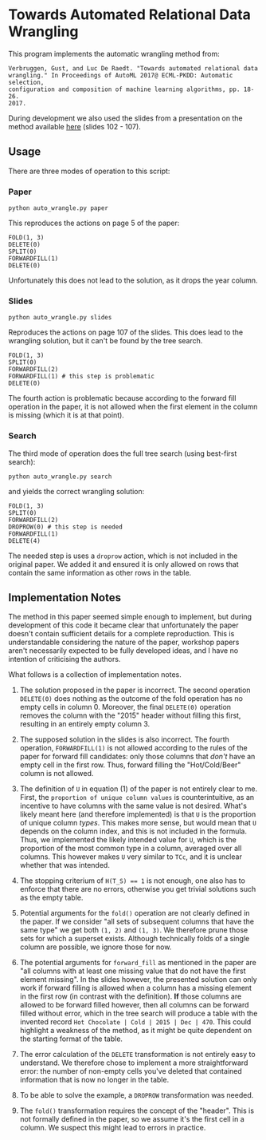 # Towards Automated Relational Data Wrangling

This program implements the automatic wrangling method from:

    Verbruggen, Gust, and Luc De Raedt. "Towards automated relational data 
    wrangling." In Proceedings of AutoML 2017@ ECML-PKDD: Automatic selection, 
    configuration and composition of machine learning algorithms, pp. 18-26. 
    2017.

During development we also used the slides from a presentation on the method 
available [here](http://ds-o.org/images/FAIM_papers/synthStockholm.pdf) 
(slides 102 - 107).

## Usage

There are three modes of operation to this script:

### Paper

```
python auto_wrangle.py paper
```

This reproduces the actions on page 5 of the paper:

```
FOLD(1, 3)
DELETE(0)
SPLIT(0)
FORWARDFILL(1)
DELETE(0)
```

Unfortunately this does not lead to the solution, as it drops the year column.

### Slides

```
python auto_wrangle.py slides
```

Reproduces the actions on page 107 of the slides. This does lead to the 
wrangling solution, but it can't be found by the tree search.

```
FOLD(1, 3)
SPLIT(0)
FORWARDFILL(2)
FORWARDFILL(1) # this step is problematic
DELETE(0)
```

The fourth action is problematic because according to the forward fill 
operation in the paper, it is not allowed when the first element in the column 
is missing (which it is at that point).

### Search

The third mode of operation does the full tree search (using best-first 
search):

```
python auto_wrangle.py search
```

and yields the correct wrangling solution:

```
FOLD(1, 3)
SPLIT(0)
FORWARDFILL(2)
DROPROW(0) # this step is needed
FORWARDFILL(1)
DELETE(4)
```

The needed step is uses a ``droprow`` action, which is not included in the 
original paper. We added it and ensured it is only allowed on rows that 
contain the same information as other rows in the table.

## Implementation Notes

The method in this paper seemed simple enough to implement, but during 
development of this code it became clear that unfortunately the paper doesn't 
contain sufficient details for a complete reproduction. This is understandable 
considering the nature of the paper, workshop papers aren't necessarily 
expected to be fully developed ideas, and I have no intention of criticising 
the authors.

What follows is a collection of implementation notes.

1. The solution proposed in the paper is incorrect. The second operation 
   ``DELETE(0)`` does nothing as the outcome of the fold operation has no 
   empty cells in column 0. Moreover, the final ``DELETE(0)`` operation 
   removes the column with the "2015" header without filling this first, 
   resulting in an entirely empty column 3.

2. The supposed solution in the slides is also incorrect. The fourth 
   operation, ``FORWARDFILL(1)`` is not allowed according to the rules of the 
   paper for forward fill candidates: only those columns that *don't* have an 
   empty cell in the first row. Thus, forward filling the "Hot/Cold/Beer" 
   column is not allowed.

3. The definition of ``U`` in equation (1) of the paper is not entirely clear 
   to me.  First, the ``proportion of unique column values`` is 
   counterintuitive, as an incentive to have columns with the same value is 
   not desired.  What's likely meant here (and therefore implemented) is that 
   ``U`` is the proportion of unique column *types*. This makes more sense, 
   but would mean that ``U`` depends on the column index, and this is not 
   included in the formula. Thus, we implemented the likely intended value for 
   ``U``, which is the proportion of the most common type in a column, 
   averaged over all columns. This however makes ``U`` very similar to 
   ``TCc``, and it is unclear whether that was intended.

4. The stopping criterium of ``H(T_S) == 1`` is not enough, one also has to 
   enforce that there are no errors, otherwise you get trivial solutions such 
   as the empty table.

5. Potential arguments for the ``fold()`` operation are not clearly defined in 
   the paper.  If we consider "all sets of subsequent columns that have the 
   same type" we get both ``(1, 2)`` and ``(1, 3)``. We therefore prune those 
   sets for which a superset exists. Although technically folds of a single 
   column are possible, we ignore those for now.

6. The potential arguments for ``forward_fill`` as mentioned in the paper are 
   "all columns with at least one missing value that do not have the first 
   element missing". In the slides however, the presented solution can only 
   work if forward filling is allowed when a column has a missing element in 
   the first row (in contrast with the definition). **If** those columns are 
   allowed to be forward filled however, then all columns can be forward 
   filled without error, which in the tree search will produce a table with 
   the invented record ``Hot Chocolate | Cold | 2015 | Dec | 470``. This could 
   highlight a weakness of the method, as it might be quite dependent on the 
   starting format of the table.

7. The error calculation of the ``DELETE`` transformation is not entirely easy 
   to understand. We therefore chose to implement a more straightforward 
   error: the number of non-empty cells you've deleted that contained 
   information that is now no longer in the table.

8. To be able to solve the example, a ``DROPROW`` transformation was needed. 

9. The ``fold()`` transformation requires the concept of the "header". This is 
   not formally defined in the paper, so we assume it's the first cell in a 
   column. We suspect this might lead to errors in practice.
